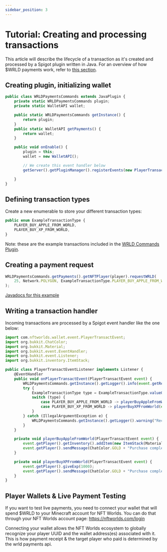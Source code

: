 ```yaml
---
sidebar_position: 3
---
```


# Tutorial: Creating and processing transactions

This article will describe the lifecycle of a transaction as it's created and processed by a Spigot plugin written in Java. For an overview of how $WRLD payments work, refer to [this section](/architecture/arch#wrld-token-interaction-example).

## Creating plugin, initializing wallet

```js
public class WRLDPaymentsCommands extends JavaPlugin {
    private static WRLDPaymentsCommands plugin;
    private static WalletAPI wallet;

    public static WRLDPaymentsCommands getInstance() {
        return plugin;
    }
    public static WalletAPI getPayments() {
        return wallet;
    }

    public void onEnable() {
        plugin = this;
        wallet = new WalletAPI();

        // We create this event handler below
        getServer().getPluginManager().registerEvents(new PlayerTransactEventListener(), this);

    }
}
```

## Defining transaction types
Create a new enumerable to store your different transaction types:
```js
public enum ExampleTransactionType {
    PLAYER_BUY_APPLE_FROM_WORLD,
    PLAYER_BUY_XP_FROM_WORLD,
}
```
Note: these are the example transactions included in the [WRLD Commands Plugin](https://github.com/NFT-Worlds/wrld-payment-tester-plugin).

## Creating a payment request
```js
WRLDPaymentsCommands.getPayments().getNFTPlayer(player).requestWRLD(
    25, Network.POLYGON, ExampleTransactionType.PLAYER_BUY_APPLE_FROM_WORLD.toString()
);
```
<a href="/payments-javadoc/com/nftworlds/wallet/objects/NFTPlayer.html" target="_blank">Javadocs for this example</a>

## Writing a transaction handler

Incoming transactions are processed by a Spigot event handler like the one below:
```js
import com.nftworlds.wallet.event.PlayerTransactEvent;
import org.bukkit.ChatColor;
import org.bukkit.Material;
import org.bukkit.event.EventHandler;
import org.bukkit.event.Listener;
import org.bukkit.inventory.ItemStack;

public class PlayerTransactEventListener implements Listener {
    @EventHandler
    public void onPlayerTransactEvent(PlayerTransactEvent event) {
        WRLDPaymentsCommands.getInstance().getLogger().info(event.getReason() + " exe");
        try {
            ExampleTransactionType type = ExampleTransactionType.valueOf(event.getReason());
            switch (type) {
                case PLAYER_BUY_APPLE_FROM_WORLD -> playerBuyAppleFromWorld(event);
                case PLAYER_BUY_XP_FROM_WORLD -> playerBuyXPFromWorld(event);
            }
        } catch (IllegalArgumentException e) {
            WRLDPaymentsCommands.getInstance().getLogger().warning("Received transaction type not in transaction type enum.");
        }
    }

    private void playerBuyAppleFromWorld(PlayerTransactEvent event) {
        event.getPlayer().getInventory().addItem(new ItemStack(Material.APPLE));
        event.getPlayer().sendMessage(ChatColor.GOLD + "Purchase complete! Enjoy your apple!");
    }

    private void playerBuyXPFromWorld(PlayerTransactEvent event) {
        event.getPlayer().giveExp(1000);
        event.getPlayer().sendMessage(ChatColor.GOLD + "Purchase complete! You've gained some XP.");
    }
}
```

## Player Wallets & Live Payment Testing

If you want to test live payments, you need to connect your wallet that will spend $WRLD to your Minecraft account for NFT Worlds. You can do that through your NFT Worlds account page: https://nftworlds.com/login

Connecting your wallet allows the NFT Worlds ecosystem to globally recognize your player UUID and the wallet address(es) associated with it. This is how payment receipt & the target player who paid is determined by the wrld payments api.


